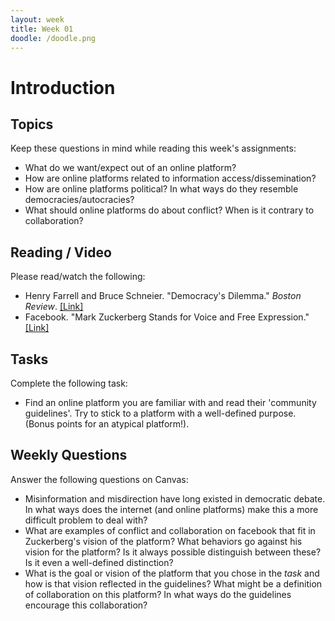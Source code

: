 ```yaml
---
layout: week
title: Week 01
doodle: /doodle.png
---
```


# Introduction

## Topics

Keep these questions in mind while reading this week's assignments:
- What do we want/expect out of an online platform? 
- How are online platforms related to information access/dissemination?
- How are online platforms political? In what ways do they resemble
  democracies/autocracies?
- What should online platforms do about conflict? When is it contrary
  to collaboration?
    
## Reading / Video

Please read/watch the following:
- Henry Farrell and Bruce Schneier. "Democracy's Dilemma." *Boston
  Review*. [[Link]](http://bostonreview.net/forum-henry-farrell-bruce-schneier-democracys-dilemma)
- Facebook. "Mark Zuckerberg Stands for Voice and Free Expression." [[Link]](https://about.fb.com/news/2019/10/mark-zuckerberg-stands-for-voice-and-free-expression/)
  
## Tasks

Complete the following task:

* Find an online platform you are familiar with and read their
  'community guidelines'. Try to stick to a platform with a
  well-defined purpose. (Bonus points for an atypical platform!).

## Weekly Questions

Answer the following questions on Canvas:
* Misinformation and misdirection have long existed in democratic
  debate. In what ways does the internet (and online platforms) make
  this a more difficult problem to deal with?
* What are examples of conflict and collaboration on facebook that fit
  in Zuckerberg's vision of the platform? What behaviors go against
  his vision for the platform? Is it always possible distinguish
  between these? Is it even a well-defined distinction?
* What is the goal or vision of the platform that you chose in the
  *task* and how is that vision reflected in the guidelines? What
  might be a definition of collaboration on this platform? In what
  ways do the guidelines encourage this collaboration?
